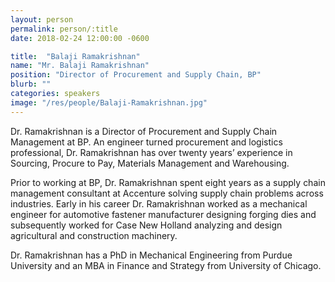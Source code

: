```yaml
---
layout: person
permalink: person/:title
date: 2018-02-24 12:00:00 -0600

title:  "Balaji Ramakrishnan"
name: "Mr. Balaji Ramakrishnan"
position: "Director of Procurement and Supply Chain, BP"
blurb: ""
categories: speakers
image: "/res/people/Balaji-Ramakrishnan.jpg"
---
```

Dr. Ramakrishnan is a Director of Procurement and Supply Chain Management at BP. An engineer turned procurement and
logistics professional, Dr. Ramakrishnan has over twenty years’ experience in Sourcing, Procure to Pay, Materials
Management and Warehousing.

Prior to working at BP, Dr. Ramakrishnan spent eight years as a supply chain management consultant at Accenture solving
supply chain problems across industries. Early in his career Dr. Ramakrishnan worked as a mechanical engineer for
automotive fastener manufacturer designing forging dies and subsequently worked for Case New Holland analyzing and
design agricultural and construction machinery.

Dr. Ramakrishnan has a PhD in Mechanical Engineering from Purdue University and an MBA in Finance and Strategy from
University of Chicago.